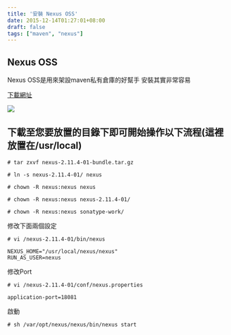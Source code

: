 ```yaml
---
title: '安裝 Nexus OSS'
date: 2015-12-14T01:27:01+08:00
draft: false
tags: ["maven", "nexus"]
---
```

## Nexus OSS
Nexus OSS是用來架設maven私有倉庫的好幫手
安裝其實非常容易
  
<a href="http://www.sonatype.org/nexus/" target="_blank">下載網址</a>
  
<img src="//fblog.ooopiz.com/images/201512/A01-01.jpg">

## 下載至您要放置的目錄下即可開始操作以下流程(這裡放置在/usr/local)
`# tar zxvf nexus-2.11.4-01-bundle.tar.gz`
  
`# ln -s nexus-2.11.4-01/ nexus`
  
`# chown -R nexus:nexus nexus`
  
`# chown -R nexus:nexus nexus-2.11.4-01/`
  
`# chown -R nexus:nexus sonatype-work/`
  
修改下面兩個設定
  
`# vi /nexus-2.11.4-01/bin/nexus`
  
```config
NEXUS_HOME="/usr/local/nexus/nexus"
RUN_AS_USER=nexus
```
  
修改Port
  
`# vi /nexus-2.11.4-01/conf/nexus.properties`
  
``` config
application-port=18081
```
  
啟動
  
`# sh /var/opt/nexus/nexus/bin/nexus start`
